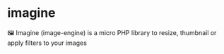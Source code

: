 # imagine
🖼 Imagine (image-engine) is a micro PHP library to resize, thumbnail or apply filters to your images
